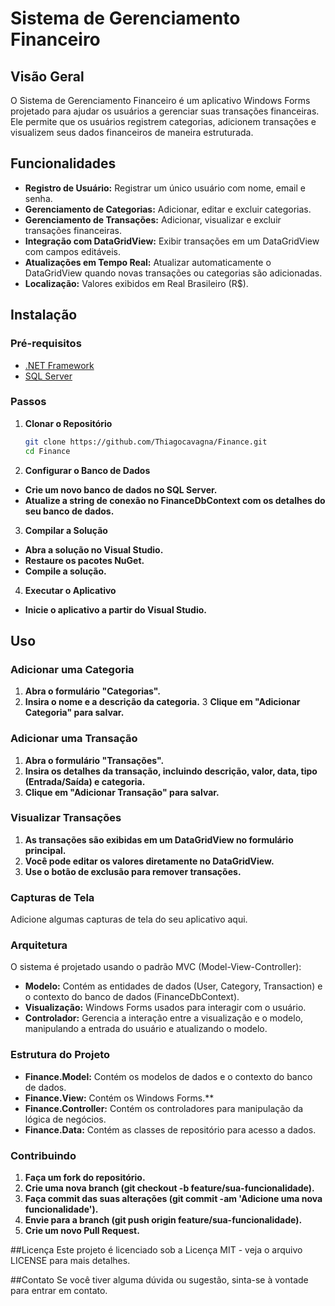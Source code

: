 # Sistema de Gerenciamento Financeiro

## Visão Geral

O Sistema de Gerenciamento Financeiro é um aplicativo Windows Forms projetado para ajudar os usuários a gerenciar suas transações financeiras. Ele permite que os usuários registrem categorias, adicionem transações e visualizem seus dados financeiros de maneira estruturada.

## Funcionalidades

- **Registro de Usuário:** Registrar um único usuário com nome, email e senha.
- **Gerenciamento de Categorias:** Adicionar, editar e excluir categorias.
- **Gerenciamento de Transações:** Adicionar, visualizar e excluir transações financeiras.
- **Integração com DataGridView:** Exibir transações em um DataGridView com campos editáveis.
- **Atualizações em Tempo Real:** Atualizar automaticamente o DataGridView quando novas transações ou categorias são adicionadas.
- **Localização:** Valores exibidos em Real Brasileiro (R$).

## Instalação

### Pré-requisitos

- [.NET Framework](https://dotnet.microsoft.com/download/dotnet-framework)
- [SQL Server](https://www.microsoft.com/pt-br/sql-server/sql-server-downloads)

### Passos

1. **Clonar o Repositório**

   ```bash
   git clone https://github.com/Thiagocavagna/Finance.git
   cd Finance

2. **Configurar o Banco de Dados**

- **Crie um novo banco de dados no SQL Server.**
- **Atualize a string de conexão no FinanceDbContext com os detalhes do seu banco de dados.**

3. **Compilar a Solução**
- **Abra a solução no Visual Studio.**
- **Restaure os pacotes NuGet.**
- **Compile a solução.**

4. **Executar o Aplicativo**
- **Inicie o aplicativo a partir do Visual Studio.**
  
## Uso
### Adicionar uma Categoria
1. **Abra o formulário "Categorias".**
2. **Insira o nome e a descrição da categoria.**
3 **Clique em "Adicionar Categoria" para salvar.**
   
### Adicionar uma Transação
1. **Abra o formulário "Transações".**
2. **Insira os detalhes da transação, incluindo descrição, valor, data, tipo (Entrada/Saída) e categoria.**
3. **Clique em "Adicionar Transação" para salvar.**

### Visualizar Transações
1. **As transações são exibidas em um DataGridView no formulário principal.**
2. **Você pode editar os valores diretamente no DataGridView.**
3. **Use o botão de exclusão para remover transações.**
 
### Capturas de Tela
Adicione algumas capturas de tela do seu aplicativo aqui.

### Arquitetura
O sistema é projetado usando o padrão MVC (Model-View-Controller):

- **Modelo:** Contém as entidades de dados (User, Category, Transaction) e o contexto do banco de dados (FinanceDbContext).
- **Visualização:** Windows Forms usados para interagir com o usuário.
- **Controlador:** Gerencia a interação entre a visualização e o modelo, manipulando a entrada do usuário e atualizando o modelo.
  
### Estrutura do Projeto
- **Finance.Model:** Contém os modelos de dados e o contexto do banco de dados.
- **Finance.View:** Contém os Windows Forms.**
- **Finance.Controller:** Contém os controladores para manipulação da lógica de negócios.
- **Finance.Data:** Contém as classes de repositório para acesso a dados.
  
### Contribuindo
1. **Faça um fork do repositório.**
2. **Crie uma nova branch (git checkout -b feature/sua-funcionalidade).**
3. **Faça commit das suas alterações (git commit -am 'Adicione uma nova funcionalidade').**
4. **Envie para a branch (git push origin feature/sua-funcionalidade).**
5. **Crie um novo Pull Request.**
 
##Licença
Este projeto é licenciado sob a Licença MIT - veja o arquivo LICENSE para mais detalhes.

##Contato
Se você tiver alguma dúvida ou sugestão, sinta-se à vontade para entrar em contato.
